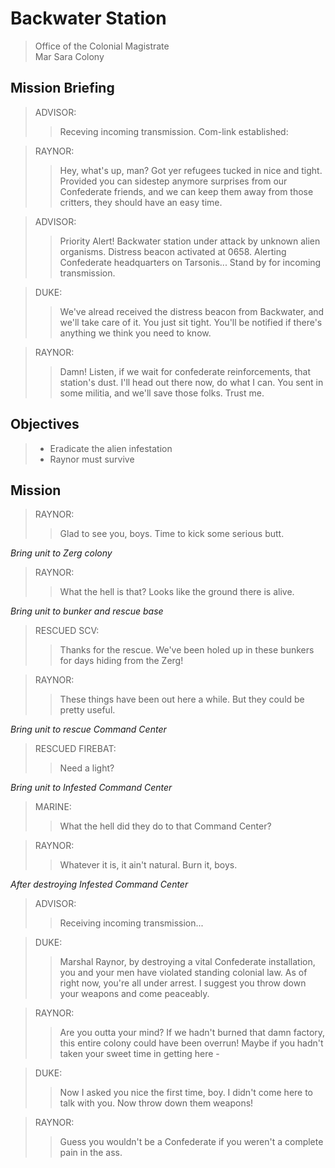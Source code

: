 # Backwater Station

> Office of the Colonial Magistrate  
> Mar Sara Colony

## Mission Briefing

> ADVISOR:
>> Receving incoming transmission. Com-link established:

> RAYNOR:
>> Hey, what's up, man? Got yer refugees tucked in nice and tight. Provided you can sidestep anymore surprises from our Confederate friends, and we can keep them away from those critters, they should have an easy time.

> ADVISOR:
>> Priority Alert! Backwater station under attack by unknown alien organisms. Distress beacon activated at 0658. Alerting Confederate headquarters on Tarsonis... Stand by for incoming transmission.

> DUKE:
>> We've alread received the distress beacon from Backwater, and we'll take care of it. You just sit tight. You'll be notified if there's anything we think you need to know.

> RAYNOR:
>> Damn! Listen, if we wait for confederate reinforcements, that station's dust. I'll head out there now, do what I can. You sent in some militia, and we'll save those folks. Trust me.

## Objectives

> - Eradicate the alien infestation
> - Raynor must survive

## Mission

> RAYNOR:
>> Glad to see you, boys. Time to kick some serious butt.

_Bring unit to Zerg colony_

> RAYNOR:
>> What the hell is that? Looks like the ground there is alive.

_Bring unit to bunker and rescue base_

> RESCUED SCV:
>> Thanks for the rescue. We've been holed up in these bunkers for days hiding from the Zerg!

> RAYNOR:
>> These things have been out here a while. But they could be pretty useful.

_Bring unit to rescue Command Center_

> RESCUED FIREBAT:
>> Need a light?

_Bring unit to Infested Command Center_

> MARINE:
>> What the hell did they do to that Command Center?

> RAYNOR:
>> Whatever it is, it ain't natural. Burn it, boys.

_After destroying Infested Command Center_

> ADVISOR:
>> Receiving incoming transmission...

> DUKE:
>> Marshal Raynor, by destroying a vital Confederate installation, you and your men have violated standing colonial law. As of right now, you're all under arrest. I suggest you throw down your weapons and come peaceably.

> RAYNOR:
>> Are you outta your mind? If we hadn't burned that damn factory, this entire colony could have been overrun! Maybe if you hadn't taken your sweet time in getting here -

> DUKE:
>> Now I asked you nice the first time, boy. I didn't come here to talk with you. Now throw down them weapons!

> RAYNOR:
>> Guess you wouldn't be a Confederate if you weren't a complete pain in the ass.